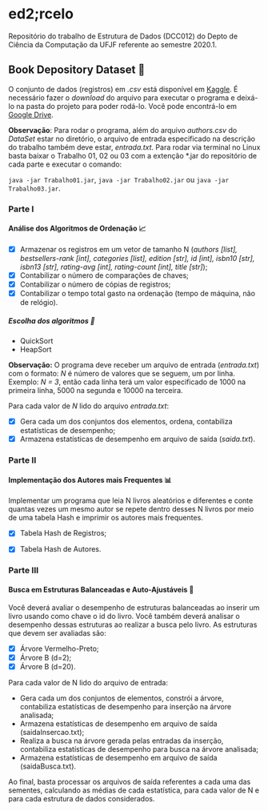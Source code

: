 # ed2;rcelo

Repositório do trabalho de Estrutura de Dados (DCC012) do Depto de Ciência da Computação da UFJF referente ao semestre 2020.1.

## Book Depository Dataset :closed_book:

O conjunto de dados (registros) em *.csv* está disponível em [Kaggle](https://www.kaggle.com/sp1thas/book-depository-dataset). É necessário fazer o *download* do arquivo para executar o programa e deixá-lo na pasta do projeto para poder rodá-lo. Você pode encontrá-lo em [Google Drive](https://drive.google.com/file/d/1Iy7PVAZdvuUFuK3FiepMJVy2TkX_qY2H/view?usp=sharing).

**Observação**: Para rodar o programa, além do arquivo *authors.csv* do *DataSet* estar no diretório, o arquivo de entrada especificado na descrição do trabalho também deve estar, *entrada.txt*. Para rodar via terminal no Linux basta baixar o Trabalho 01, 02 ou 03 com a extenção *.jar do repositório de cada parte e executar o comando:

```java -jar Trabalho01.jar```, ```java -jar Trabalho02.jar``` ou ```java -jar Trabalho03.jar```.

### Parte I

#### Análise dos Algoritmos de Ordenação :chart_with_upwards_trend:
- [x] Armazenar os registros em um vetor de tamanho N (*authors [list], bestsellers-rank [int], categories [list], edition [str], id [int], isbn10 [str], isbn13 [str], rating-avg [int], rating-count [int], title [str]*); 
- [x] Contabilizar o número de comparações de chaves;
- [x] Contabilizar o número de cópias de registros;
- [x] Contabilizar o tempo total gasto na ordenação (tempo de máquina, não de relógio).

##### Escolha dos algoritmos :bookmark_tabs:

* QuickSort
* HeapSort

**Observação:** O programa deve receber um arquivo de entrada (*entrada.txt*) com o formato: *N* é número de valores que se seguem, um por linha. Exemplo: *N = 3*, então cada linha terá um valor especificado de 1000 na primeira linha, 5000 na segunda e 10000 na terceira.

Para cada valor de *N* lido do arquivo *entrada.txt*:
- [x] Gera cada um dos conjuntos dos elementos, ordena, contabiliza estatísticas de desempenho;
- [x] Armazena estatísticas de desempenho em arquivo de saída (*saida.txt*).

### Parte II
#### Implementação dos Autores mais Frequentes :bar_chart:

Implementar um programa que leia N livros aleatórios e diferentes e conte quantas vezes um mesmo autor se repete dentro desses N livros por meio de uma tabela Hash e imprimir os autores mais frequentes.

- [x] Tabela Hash de Registros;
- [x] Tabela Hash de Autores.


### Parte III
#### Busca em Estruturas Balanceadas e Auto-Ajustáveis :bookmark:

Você deverá avaliar o desempenho de estruturas balanceadas ao inserir um livro usando como chave o id do livro. Você também deverá analisar o desempenho dessas estruturas ao realizar a busca pelo livro. As estruturas que devem ser avaliadas são:

- [x] Árvore Vermelho-Preto;
- [x] Árvore B (d=2);
- [x] Árvore B (d=20).

Para cada valor de N lido do arquivo de entrada:

* Gera cada um dos conjuntos de elementos, constrói a árvore, contabiliza estatísticas de desempenho para inserção na árvore analisada;
* Armazena estatísticas de desempenho em arquivo de saída (saidaInsercao.txt);
* Realiza a busca na árvore gerada pelas entradas da inserção, contabiliza estatísticas de desempenho para busca na árvore analisada;
* Armazena estatísticas de desempenho em arquivo de saída (saidaBusca.txt).

Ao final, basta processar os arquivos de saída referentes a cada uma das sementes, calculando as médias de cada estatística, para cada valor de N e para cada estrutura de
dados considerados.
